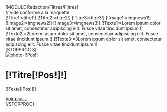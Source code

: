 <div class="Conseils">
  <div class="row Filtres" style="margin-left:0px!important">
    <div class="col-lg-10 col-md-10 col-sm-10">
            [MODULE Redaction/Filtres/Filtres]
    </div>
    <div class="col-lg-1 col-md-1 col-sm-1">
            // vide conforme à la maquette
    </div>
   </div>
    [!Titre1:=titre1!]
    [!Titre2:=titre2!]
    [!Titre3:=titre3!]
    [!Image1:=imgnews1!]
    [!Image2:=imgnews2!]
    [!Image3:=imgnews3!]
    [!Texte1:=Lorem ipsum dolor sit amet, consectetur adipiscing elit. Fusce vitae tincidunt ipsum.!]
    [!Texte2:=2Lorem ipsum dolor sit amet, consectetur adipiscing elit. Fusce vitae tincidunt ipsum.!]
    [!Texte3:=3Lorem ipsum dolor sit amet, consectetur adipiscing elit. Fusce vitae tincidunt ipsum.!]
  <div class="row" style="margin-left:0px!important">
    <div class="col-lg-12 col-md-12 col-sm-12">
        [STORPROC 3] 
      <div class="row conseils">
        <div class="col-lg-7 col-md-7 col-sm-7 col-xs-12">
          <img src="[!Domaine!]/Skins/Vetoccitan1/Images/[!Image[!Pos!]!].jpg" class="img-responsive imgconseils" alt="photo-[!Pos!]" title="photo-[!Pos!]" />
        </div>
        <div class="col-lg-5 col-md-5 col-sm-5 col-xs-12">
          <div class="titreArticle">
            <h1>[!Titre[!Pos!]!]</h1>
          </div>
          <div class="textArticle">
            <p class="texte"> [!Texte[!Pos!]!]</p>
            <a href="/[!Lien!]/Article" alt="" title="" >Voir plus...</a>
          </div>
        </div>         
      </div>
        [/STORPROC]
    </div>
  </div>
</div>
